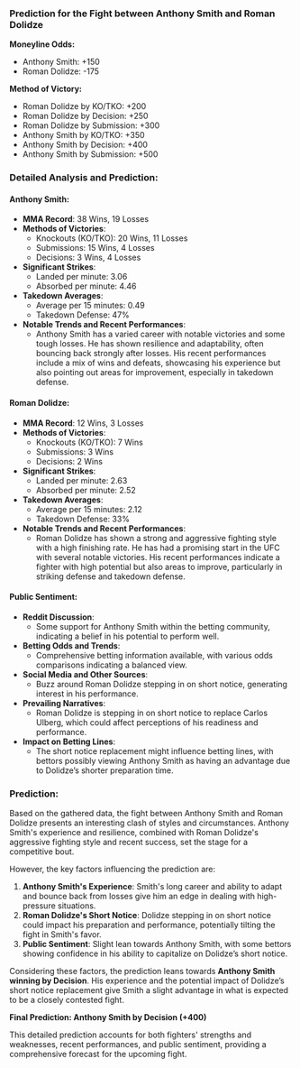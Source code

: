 ### Prediction for the Fight between Anthony Smith and Roman Dolidze

**Moneyline Odds:**
- Anthony Smith: +150
- Roman Dolidze: -175

**Method of Victory:**
- Roman Dolidze by KO/TKO: +200
- Roman Dolidze by Decision: +250
- Roman Dolidze by Submission: +300
- Anthony Smith by KO/TKO: +350
- Anthony Smith by Decision: +400
- Anthony Smith by Submission: +500

### Detailed Analysis and Prediction:

#### Anthony Smith:
- **MMA Record**: 38 Wins, 19 Losses
- **Methods of Victories**: 
  - Knockouts (KO/TKO): 20 Wins, 11 Losses
  - Submissions: 15 Wins, 4 Losses
  - Decisions: 3 Wins, 4 Losses
- **Significant Strikes**: 
  - Landed per minute: 3.06
  - Absorbed per minute: 4.46
- **Takedown Averages**: 
  - Average per 15 minutes: 0.49
  - Takedown Defense: 47%
- **Notable Trends and Recent Performances**:
  - Anthony Smith has a varied career with notable victories and some tough losses. He has shown resilience and adaptability, often bouncing back strongly after losses. His recent performances include a mix of wins and defeats, showcasing his experience but also pointing out areas for improvement, especially in takedown defense.

#### Roman Dolidze:
- **MMA Record**: 12 Wins, 3 Losses
- **Methods of Victories**: 
  - Knockouts (KO/TKO): 7 Wins
  - Submissions: 3 Wins
  - Decisions: 2 Wins
- **Significant Strikes**: 
  - Landed per minute: 2.63
  - Absorbed per minute: 2.52
- **Takedown Averages**: 
  - Average per 15 minutes: 2.12
  - Takedown Defense: 33%
- **Notable Trends and Recent Performances**:
  - Roman Dolidze has shown a strong and aggressive fighting style with a high finishing rate. He has had a promising start in the UFC with several notable victories. His recent performances indicate a fighter with high potential but also areas to improve, particularly in striking defense and takedown defense.

#### Public Sentiment:
- **Reddit Discussion**:
  - Some support for Anthony Smith within the betting community, indicating a belief in his potential to perform well.
- **Betting Odds and Trends**:
  - Comprehensive betting information available, with various odds comparisons indicating a balanced view.
- **Social Media and Other Sources**:
  - Buzz around Roman Dolidze stepping in on short notice, generating interest in his performance.
- **Prevailing Narratives**:
  - Roman Dolidze is stepping in on short notice to replace Carlos Ulberg, which could affect perceptions of his readiness and performance.
- **Impact on Betting Lines**:
  - The short notice replacement might influence betting lines, with bettors possibly viewing Anthony Smith as having an advantage due to Dolidze’s shorter preparation time.

### Prediction:
Based on the gathered data, the fight between Anthony Smith and Roman Dolidze presents an interesting clash of styles and circumstances. Anthony Smith's experience and resilience, combined with Roman Dolidze's aggressive fighting style and recent success, set the stage for a competitive bout. 

However, the key factors influencing the prediction are:
1. **Anthony Smith's Experience**: Smith's long career and ability to adapt and bounce back from losses give him an edge in dealing with high-pressure situations.
2. **Roman Dolidze's Short Notice**: Dolidze stepping in on short notice could impact his preparation and performance, potentially tilting the fight in Smith's favor.
3. **Public Sentiment**: Slight lean towards Anthony Smith, with some bettors showing confidence in his ability to capitalize on Dolidze’s short notice.

Considering these factors, the prediction leans towards **Anthony Smith winning by Decision**. His experience and the potential impact of Dolidze’s short notice replacement give Smith a slight advantage in what is expected to be a closely contested fight.

**Final Prediction: Anthony Smith by Decision (+400)**

This detailed prediction accounts for both fighters' strengths and weaknesses, recent performances, and public sentiment, providing a comprehensive forecast for the upcoming fight.
